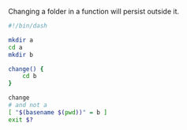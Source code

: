 Changing a folder in a function will persist outside it.  

```sh
#!/bin/dash

mkdir a
cd a
mkdir b

change() {
    cd b
}

change
# and not a
[ "$(basename $(pwd))" = b ]
exit $?
```

